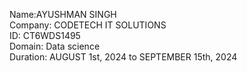 Name:AYUSHMAN SINGH <br>
Company: CODETECH IT SOLUTIONS<br>
ID: CT6WDS1495<br>
Domain: Data science<br>
Duration: AUGUST 1st, 2024 to SEPTEMBER 15th, 2024<br>


